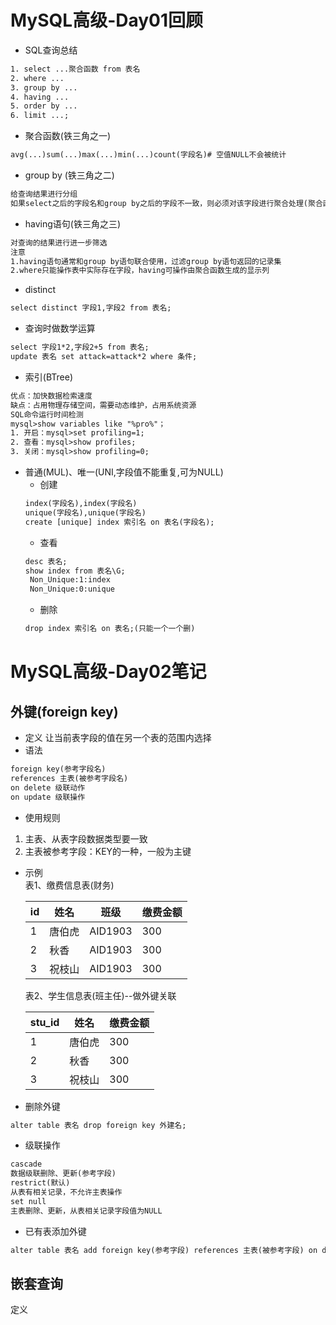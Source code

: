# MySQL高级-Day01回顾
* SQL查询总结
```html
1. select ...聚合函数 from 表名
2. where ...
3. group by ...
4. having ...
5. order by ...
6. limit ...;
```
* 聚合函数(铁三角之一)
```html
avg(...)sum(...)max(...)min(...)count(字段名)# 空值NULL不会被统计
```
* group by (铁三角之二)
```html
给查询结果进行分组
如果select之后的字段名和group by之后的字段不一致，则必须对该字段进行聚合处理(聚合函数)
```
* having语句(铁三角之三)
```html
对查询的结果进行进一步筛选
注意
1.having语句通常和group by语句联合使用，过滤group by语句返回的记录集
2.where只能操作表中实际存在字段，having可操作由聚合函数生成的显示列
```
* distinct
```html
select distinct 字段1,字段2 from 表名;
```
* 查询时做数学运算
```html
select 字段1*2,字段2+5 from 表名;
update 表名 set attack=attack*2 where 条件;
```
* 索引(BTree)
```html
优点：加快数据检索速度
缺点：占用物理存储空间，需要动态维护，占用系统资源
SQL命令运行时间检测
mysql>show variables like "%pro%"；
1. 开启：mysql>set profiling=1;
2. 查看：mysql>show profiles;
3. 关闭：mysql>show profiling=0;
```
* 普通(MUL)、唯一(UNI,字段值不能重复,可为NULL)  
    * 创建
    ```html
    index(字段名),index(字段名)
    unique(字段名),unique(字段名)
    create [unique] index 索引名 on 表名(字段名);
    ```
    * 查看
    ```html
    desc 表名;
    show index from 表名\G;
     Non_Unique:1:index
     Non_Unique:0:unique
    ```
    * 删除
    ```html
    drop index 索引名 on 表名;(只能一个一个删)
    ```
# MySQL高级-Day02笔记
## 外键(foreign key)
* 定义
让当前表字段的值在另一个表的范围内选择
* 语法
```html
foreign key(参考字段名)
references 主表(被参考字段名)
on delete 级联动作
on update 级联操作
```
* 使用规则
1. 主表、从表字段数据类型要一致
2. 主表被参考字段：KEY的一种，一般为主键
* 示例  
    表1、缴费信息表(财务)  
    
    |id|姓名|班级|缴费金额|
    |---|----|----|------|
    |1|唐伯虎|AID1903|300|
    |2|秋香|AID1903|300|
    |3|祝枝山|AID1903|300|
    表2、学生信息表(班主任)--做外键关联

    |stu_id|姓名|缴费金额|
    |------|----|-------|
    |1|唐伯虎|300|
    |2|秋香|300|
    |3|祝枝山|300|
* 删除外键
```html
alter table 表名 drop foreign key 外建名;
```
* 级联操作
```html
cascade
数据级联删除、更新(参考字段)
restrict(默认)
从表有相关记录，不允许主表操作
set null
主表删除、更新，从表相关记录字段值为NULL
```
* 已有表添加外键
```html
alter table 表名 add foreign key(参考字段) references 主表(被参考字段) on delete 级联动作 on update 级联动作
```
## 嵌套查询
定义 



